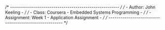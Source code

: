 /* ------------------------------------------------------- */
/* - Author: John Keeling                                - */
/* - Class: Coursera - Embedded Systems Programming      - */
/* - Assignment: Week 1 - Application Assignment         - */
/* ------------------------------------------------------- */
